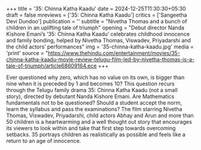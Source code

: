 +++
title = '35: Chinna Katha Kaadu'
date = 2024-12-25T11:30:30+05:30
draft = false
mreviews = ['35: Chinna Katha Kaadu']
critics = ['Sangeetha Devi Dundoo']
publication = ''
subtitle = "Nivetha Thomas and a bunch of children in an uplifting tale of triumph"
opening = "Debut director Nanda Kishore Emani’s ‘35: Chinna Katha Kaadu’ celebrates childhood innocence and family bonding, helped by Nivetha Thomas, Viswadev, Priyadarshi and the child actors’ performances"
img = '35-chinna-katha-kaadu.jpg'
media = 'print'
source = "https://www.thehindu.com/entertainment/movies/35-chinna-katha-kaadu-movie-review-telugu-film-led-by-nivetha-thomas-is-a-tale-of-triumph/article68609164.ece
+++

Ever questioned why zero, which has no value on its own, is bigger than nine when it is preceded by 1 and becomes 10? This question recurs through the Telugu family drama 35: Chinna Katha Kaadu (not a small story), directed by debutant Nanda Kishore Emani. Are Mathematics fundamentals not to be questioned? Should a student accept the norm, learn the syllabus and pass the examinations? The film starring Nivetha Thomas, Viswadev, Priyadarshi, child actors Abhay and Arun and more than 50 children is a heartwarming and a well thought out story that encourages its viewers to look within and take that first step towards overcoming setbacks. 35 portrays children as realistically as possible and feels like a return to an age of innocence.
